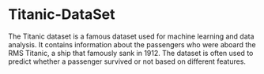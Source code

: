 # Titanic-DataSet
The Titanic dataset is a famous dataset used for machine learning and data analysis. It contains information about the passengers who were aboard the RMS Titanic, a ship that famously sank in 1912. The dataset is often used to predict whether a passenger survived or not based on different features.
